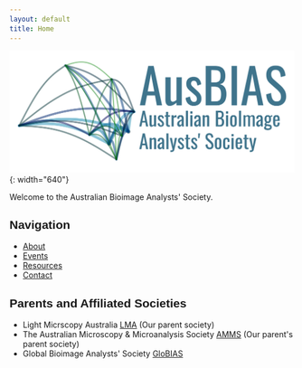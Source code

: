 ```yaml
---
layout: default
title: Home
---
```

<style>
@font-face {
  font-family: 'Oswald';
  src: url('/assets/fonts/oswald-regular.ttf') format('truetype');
}

h1, h2, h3, h4, h5, h6,
.site-title,
.site-nav,
.site-nav a {
  font-family: 'Oswald', sans-serif !important;
}
</style>
<link rel="icon" href="/assets/images/favicon.png" type="image/png">


![Australian Bioimage Analysts' Society](assets/images/banner_logo.png){: width="640"}

Welcome to the Australian Bioimage Analysts' Society.

## Navigation
- [About](/about/)
- [Events](/events/)
- [Resources](/resources/)
- [Contact](/contact/)


## Parents and Affiliated Societies
 - Light Micrscopy Australia [LMA](https://microscopy.org.au/lma/) (Our parent society)
 - The Australian Microscopy & Microanalysis Society [AMMS](https://microscopy.org.au/) (Our parent's parent society)
 - Global Bioimage Analysts' Society [GloBIAS](https://www.globias.org/) 
